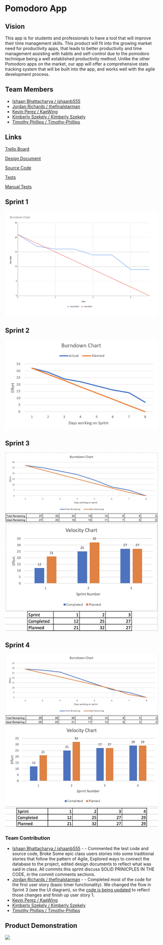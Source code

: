 # Pomodoro App

## Vision

This app is for students and professionals to have a tool that will improve their time management skills.  This product will fit into the growing market need for productivity apps, that leads to better productivity and time management assisting with habits and self-control due to the pomodoro technique being a well established productivity method.  Unlike the other Pomodoro apps on the market, our app will offer a comprehensive stats tracking system that will be built into the app, and works well with the agile development process.

## Team Members

- [Ishaan Bhattacharya / ishaanb555](https://github.com/ishaanb555)
- [Jordan Richards / thefinalstarman](https://github.com/thefinalstarman)
- [Kevin Perez / KaeWing](https://github.com/KaeWing)
- [Kimberly Szekely / Kimberly Szekely](https://github.com/KimberlySzekely)
- [Timothy Phillips / Timothy-Phillips](https://github.com/Timothy-Phillips)

## Links

[Trello Board](https://trello.com/b/ZoABS7mj)

[Design Document](artifacts/design.md)

[Source Code](https://github.com/thefinalstarman/PomodoroApp/tree/main/project/app/src/main/java/org/team/app)

[Tests](https://github.com/thefinalstarman/PomodoroApp/tree/main/project/app/src/test/java)

[Manual Tests](artifacts/Manual_Test.md)

## Sprint 1

![Sprint 1 Burndown Chart](artifacts/images/burndown_sprint1.png)

## Sprint 2

![Sprint 2 Burndown Chart](artifacts/images/Burndown_chart_sprint2.PNG)

## Sprint 3
![Sprint 3 Burndown Chart](artifacts/images/burndown_chart_3.png)
![Velocity Chart](artifacts/images/velocity_chart_3.png)

## Sprint 4
![Sprint 4 Burndown Chart](artifacts/images/burndown_chart_4.png)
![Velocity Chart](artifacts/images/velocity_chart_4.png)

### Team Contribution
- [Ishaan Bhattacharya / ishaanb555](https://github.com/ishaanb555) - - Commented the test code and source code, Broke Some epic class users stories into some traditional stories that follow the pattern of Agile, Explored ways to connect the database to the project, edited design documents to reflect what was said in class. All commits this sprint discuss SOLID PRINICPLES IN THE CODE, in the commit comments sections.
- [Jordan Richards / thefinalstarman](https://github.com/thefinalstarman) - - Completed most of the code for the first user story (basic timer functionality). We changed the flow in Sprint 3 (see the UI diagram), so the [code is being updated](https://github.com/thefinalstarman/PomodoroApp/tree/update-ui) to reflect those changes and finish up user story 1.
- [Kevin Perez / KaeWing](https://github.com/KaeWing)
- [Kimberly Szekely / Kimberly Szekely](https://github.com/KimberlySzekely)
- [Timothy Phillips / Timothy-Phillips](https://github.com/Timothy-Phillips)

## Product Demonstration

[![](http://img.youtube.com/vi/n_Q76xzytGA/0.jpg)](https://youtu.be/utP9VZpPet0 "Pomodoro App Demo (Sprint #2)")
